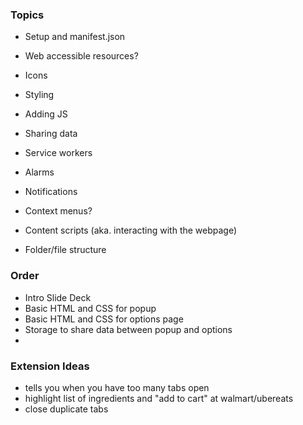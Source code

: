 ### Topics
* Setup and manifest.json


* Web accessible resources?


* Icons
* Styling
* Adding JS
* Sharing data
* Service workers
* Alarms
* Notifications
* Context menus?
* Content scripts (aka. interacting with the webpage)
* Folder/file structure

### Order
* Intro Slide Deck
* Basic HTML and CSS for popup
* Basic HTML and CSS for options page
* Storage to share data between popup and options
* 

### Extension Ideas
* tells you when you have too many tabs open
* highlight list of ingredients and "add to cart" at walmart/ubereats
* close duplicate tabs
